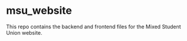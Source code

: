 # msu_website
This repo contains the backend and frontend files for the Mixed Student Union website. 
